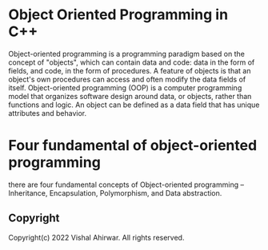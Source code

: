 # Object Oriented Programming in C++
Object-oriented programming is a programming paradigm based on the concept of "objects", which can contain data and code: data in the form of fields, and code, in the form of procedures. A feature of objects is that an object's own procedures can access and often modify the data fields of itself.
Object-oriented programming (OOP) is a computer programming model that organizes software design around data, or objects, rather than functions and logic. An object can be defined as a data field that has unique attributes and behavior.
# Four fundamental of object-oriented programming
there are four fundamental concepts of Object-oriented programming – Inheritance, Encapsulation, Polymorphism, and Data abstraction.
## Copyright
Copyright(c) 2022 Vishal Ahirwar. All rights reserved.
